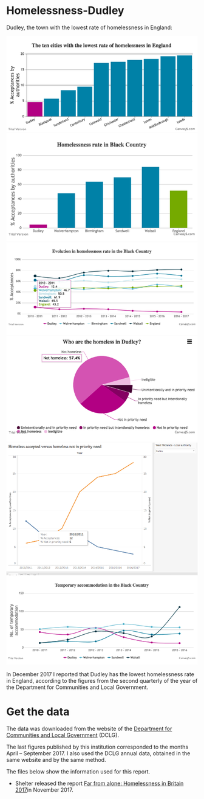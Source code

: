 # Homelessness-Dudley
Dudley, the town with the lowest rate of homelessness in England:

![The ten cities with the lowest homelessness rate](https://github.com/Carmen-Aguilar/Homelessness-Dudley/blob/master/10cities.png)
![Homelessness rate in the Black Country](https://github.com/Carmen-Aguilar/Homelessness-Dudley/blob/master/BChomelessrate.png)
![Evolution of the homelessness rate in the Black Country](https://github.com/Carmen-Aguilar/Homelessness-Dudley/blob/master/EvolutionBC.png)
![Who are the homeless in Dudley?](https://github.com/Carmen-Aguilar/Homelessness-Dudley/blob/master/Dudley_homeless.png)
![Homeless people accepted versus homeless people not in priority need](https://github.com/Carmen-Aguilar/Homelessness-Dudley/blob/master/Acceptancesvsnonpriority.png)
![Temporary accommodation in the Black Country](https://github.com/Carmen-Aguilar/Homelessness-Dudley/blob/master/AccommodationBC.png)

In December 2017 I reported that Dudley has the lowest homelessness rate in England, according to the figures from the second quarterly of the year of the Department for Communities and Local Government.

# Get the data
The data was downloaded from the website of the <a href="https://www.gov.uk/government/organisations/ministry-of-housing-communities-and-local-government">Department for Communities and Local Government</a> (DCLG).

The last figures published by this institution corresponded to the months April – September 2017. I also used the DCLG annual data, obtained in the same website and by the same method. 

The files below show the information used for this report.

<ul>
  <li>Shelter released the report <a href="http://england.shelter.org.uk/__data/assets/pdf_file/0017/1440053/8112017_Far_From_Alone.pdf", target="_blank">Far from alone: Homelessness in Britain 2017</a>in November 2017.</li>

